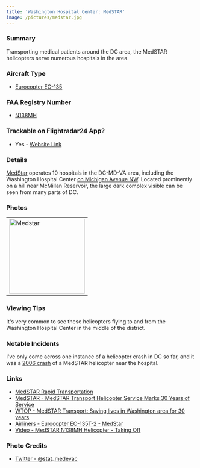 ```yaml
---
title: 'Washington Hospital Center: MedSTAR'
image: /pictures/medstar.jpg
---
```


### Summary

Transporting medical patients around the DC area, the MedSTAR helicopters serve numerous hospitals in the area.  

### Aircraft Type
* [Eurocopter EC-135](https://en.wikipedia.org/wiki/Eurocopter_EC135)

### FAA Registry Number 
* [N138MH](https://registry.faa.gov/aircraftinquiry/NNum_Results.aspx?NNumbertxt=N138MH)

### Trackable on Flightradar24 App?
* Yes - [Website Link](https://www.flightradar24.com/data/aircraft/n138mh)

### Details

[MedStar](https://en.wikipedia.org/wiki/MedStar_Health) operates 10 hospitals in the DC-MD-VA area, including the Washington Hospital Center [on Michigan Avenue NW](https://goo.gl/maps/v59v6w4Qfe82).  Located prominently on a hill near McMillan Reservoir, the large dark complex visible can be seen from many parts of DC.

### Photos 

<table style="width:100%">
  <tr>
        <td><img src="https://helicoptersofdc.com/pictures/medstar.jpg" alt="Medstar" width="200"></td>
    </tr>
  </table>

### Viewing Tips 

It's very common to see these helicopters flying to and from the Washington Hospital Center in the middle of the district.  

### Notable Incidents 

I've only come across one instance of a helicopter crash in DC so far, and it was a [2006 crash](https://www.ntsb.gov/news/press-releases/Pages/Update_on_NTSB_Investigation_of_EMS_Helicopter_Crash_in_Washington_DC.aspx) of a MedSTAR helicopter near the hospital.  

### Links

* [MedSTAR Rapid Transportation](https://www.medstarwashington.org/our-services/medstar-heart-vascular-institute/treatments/medstar-rapid-transportation/)
* [MedSTAR - MedSTAR Transport Helicopter Service Marks 30 Years of Service](https://www.medstarwashington.org/news/2013/07/03/medstar-transport-helicopter-service-marks-30-years-of-service/)
* [WTOP - MedSTAR Transport: Saving lives in Washington area for 30 years](https://wtop.com/news/2013/07/medstar-transport-saving-lives-in-washington-area-for-30-years/slide/1/)
* [Airliners -  Eurocopter EC-135T-2 - MedStar](https://www.airliners.net/photo/MedStar/Eurocopter-EC-135T-2/1166869)
* [Video - MedSTAR N138MH Helicopter - Taking Off](https://www.youtube.com/watch?v=5-bcVnGj6B4)

### Photo Credits
* [Twitter - @stat_medevac](https://twitter.com/stat_medevac/status/817390049927036928)
